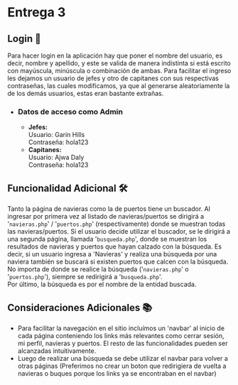 # Entrega 3  

## Login 🔑  

Para hacer login en la aplicación hay que poner el nombre del usuario, es decir, nombre y apellido, y este se valida de manera indistinta si está escrito con mayúscula, minúscula o combinación de ambas. Para facilitar el ingreso les dejamos un usuario de jefes y otro de capitanes con sus respectivas contraseñas, las cuales modificamos, ya que al generarse aleatoriamente la de los demás usuarios, estas eran bastante extrañas.

* ### Datos de acceso como Admin  
  * **Jefes:**  
  Usuario: Garin Hills   
  Contraseña: hola123
  * **Capitanes:**  
  Usuario: Ajwa Daly  
  Contraseña: hola123

## Funcionalidad Adicional 🛠
Tanto la página de navieras como la de puertos tiene un buscador. Al ingresar por primera vez al listado de navieras/puertos se dirigirá a '`navieras.php`' / '`puertos.php`' (respectivamente) donde se muestran todas las navieras/puertos. Si el usuario decide utilizar el buscador, se le dirigirá a una segunda página, llamada '`busqueda.php`', donde se muestran los resultados de navieras y puertos que hayan calzado con la búsqueda. Es decir, si un usuario ingresa a 'Navieras' y realiza una búsqueda por una naviera también se buscará si existen puertos que calcen con la búsqueda. No importa de donde se realice la búsqueda ('`navieras.php`' o '`puertos.php`'), siempre se redirigirá a '`busqueda.php`'.  
Por último, la búsqueda es por el nombre de la entidad buscada.

## Consideraciones Adicionales 📚
* Para facilitar la navegación en el sitio incluímos un 'navbar' al inicio de cada página conteniendo los links más relevantes como cerrar sesión, mi perfil, navieras y puertos. El resto de las funcionalidades pueden ser alcanzadas intuitivamente.
* Luego de realizar una búsqueda se debe utilizar el navbar para volver a otras páginas (Preferimos no crear un boton que redirigiera de vuelta a navieras o buques porque los links ya se encontraban en el navbar)

